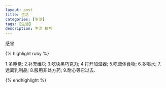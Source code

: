 ```yaml
---
layout: post
title: 生活
categories: [生活]
tags: [生活]
description: 生活 技巧
---
```


感冒

{% highlight ruby %}

1.多睡觉;
2.补充维C;
3.吃块黑巧克力;
4.打开加湿器;
5.吃流体食物;
6.多喝水;
7.远离乳制品;
8.服用非处方药;
9.耐心等它过去.

{% endhighlight %}